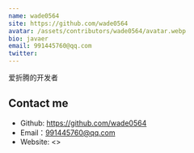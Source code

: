```yaml
---
name: wade0564
site: https://github.com/wade0564
avatar: /assets/contributors/wade0564/avatar.webp
bio: javaer
email: 991445760@qq.com
twitter: 
---
```


爱折腾的开发者

## Contact me

- Github: <https://github.com/wade0564>
- Email：<991445760@qq.com>
- Website: <>
